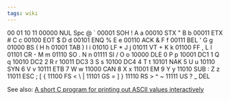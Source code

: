 ```yaml
---
tags: wiki
---
```


00 01 10 11 00000 NUL Spc @ ` 00001 SOH ! A a 00010 STX " B b 00011 ETX # C c 00100 EOT \$ D d 00101 ENQ % E e 00110 ACK & F f 00111 BEL ' G g 01000 BS ( H h 01001 TAB ) I i 01010 LF \* J j 01011 VT + K k 01100 FF , L l 01101 CR - M m 01110 SO . N n 01111 SI / O o 10000 DLE 0 P p 10001 DC1 1 Q q 10010 DC2 2 R r 10011 DC3 3 S s 10100 DC4 4 T t 10101 NAK 5 U u 10110 SYN 6 V v 10111 ETB 7 W w 11000 CAN 8 X x 11001 EM 9 Y y 11010 SUB : Z z 11011 ESC ; [ { 11100 FS < \ | 11101 GS = ] } 11110 RS > ^ ~ 11111 US ? \_ DEL

See also: [A short C program for printing out ASCII values interactively](/wiki/A_short_C_program_for_printing_out_ASCII_values_interactively)
